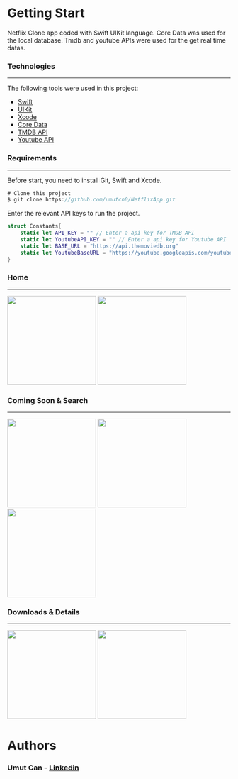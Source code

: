 # Getting Start
Netflix Clone app coded with Swift UIKit language. Core Data was used for the local database. Tmdb and youtube APIs were used for the get real time datas.


### Technologies
------------
The following tools were used in this project:
- [Swift](https://www.swift.com "Swift")
- [UIKit](https://developer.apple.com/documentation/uikit/ "UIKit")
- [Xcode](https://developer.apple.com/xcode/ "Xcode")
- [Core Data](https://developer.apple.com/documentation/coredata "Core Data")
- [TMDB API](https://www.themoviedb.org "TMDB API")
- [Youtube API](https://developers.google.com/youtube/v3 "Youtube API")

### Requirements
------------
Before start, you need to install Git, Swift and Xcode.
```swift
# Clone this project
$ git clone https://github.com/umutcn0/NetflixApp.git
```
Enter the relevant API keys to run the project.

```swift
struct Constants{
    static let API_KEY = "" // Enter a api key for TMDB API
    static let YoutubeAPI_KEY = "" // Enter a api key for Youtube API
    static let BASE_URL = "https://api.themoviedb.org"
    static let YoutubeBaseURL = "https://youtube.googleapis.com/youtube/v3/search?"
}
```
### Home
------------
<img src="https://i.im.ge/2022/08/28/ON0F3p.HomeScreen.png" width="200"/> <img src="https://i.im.ge/2022/08/28/ON0uUq.HomeScreen2.png" width="200"/> 
### Coming Soon & Search
------------
<img src="https://i.im.ge/2022/08/28/ON0yYK.D4390C00-9A9C-414C-80F1-E600829FD1D3.png" width="200"/> <img src="https://i.im.ge/2022/08/28/ON0wmS.6121-AB15-FF80-43-B2-BDE6-2-DFB69-BB582-B.png" width="200"/> <img src="https://i.im.ge/2022/08/28/ON06Wz.FA192779-FEDE-4707-BA7-D-B649815091-A7.png" width="200"/> 
### Downloads & Details
------------
<img src="https://i.im.ge/2022/08/28/ON09zJ.00-E1296-A-3-D5-A-4-ACA-8-C18-7-D3-F216-F7-BE4.png" width="200"/> <img src="https://i.im.ge/2022/08/28/ON0mOy.31-FFF3-B1-FECC-4714-AFF5-3-C3786-EC47-AF.png" width="200"/> 
# Authors
### Umut Can - [Linkedin](https://www.linkedin.com/in/umutcn/)

